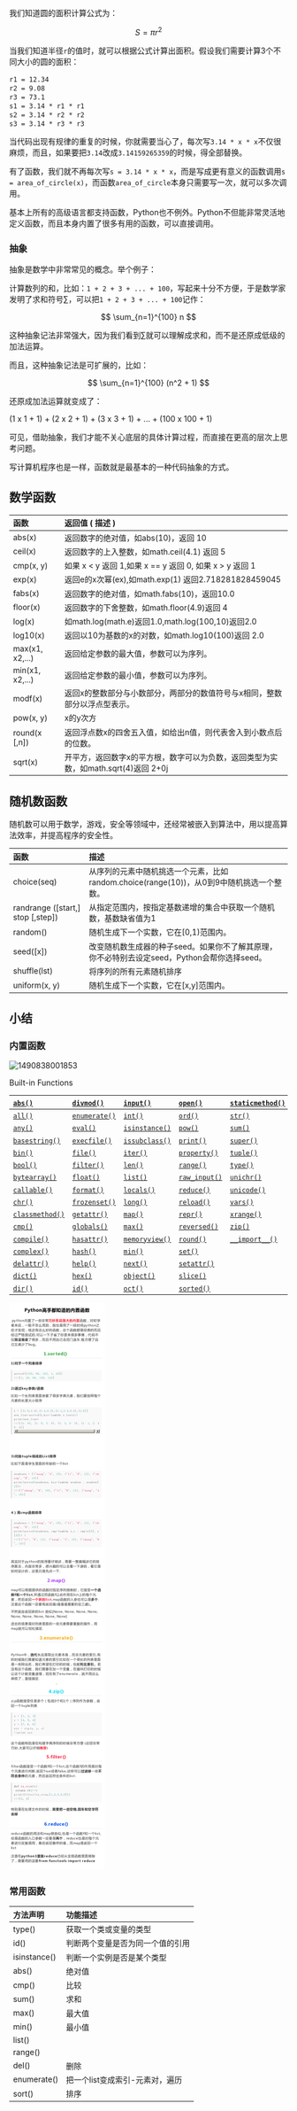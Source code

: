 我们知道圆的面积计算公式为：

$$ S = πr^2 $$

当我们知道半径`r`的值时，就可以根据公式计算出面积。假设我们需要计算3个不同大小的圆的面积：

```
r1 = 12.34
r2 = 9.08
r3 = 73.1
s1 = 3.14 * r1 * r1
s2 = 3.14 * r2 * r2
s3 = 3.14 * r3 * r3
```

当代码出现有规律的重复的时候，你就需要当心了，每次写`3.14 * x * x`不仅很麻烦，而且，如果要把`3.14`改成`3.14159265359`的时候，得全部替换。

有了函数，我们就不再每次写`s = 3.14 * x * x`，而是写成更有意义的函数调用`s = area_of_circle(x)`，而函数`area_of_circle`本身只需要写一次，就可以多次调用。

基本上所有的高级语言都支持函数，Python也不例外。Python不但能非常灵活地定义函数，而且本身内置了很多有用的函数，可以直接调用。

### 抽象

抽象是数学中非常常见的概念。举个例子：

计算数列的和，比如：`1 + 2 + 3 + ... + 100`，写起来十分不方便，于是数学家发明了求和符号∑，可以把`1 + 2 + 3 + ... + 100`记作：

$$ \sum_{n=1}^{100} n $$

这种抽象记法非常强大，因为我们看到∑就可以理解成求和，而不是还原成低级的加法运算。

而且，这种抽象记法是可扩展的，比如：

$$ \sum_{n=1}^{100} (n^2 + 1) $$

还原成加法运算就变成了：

(1 x 1 + 1) + (2 x 2 + 1) + (3 x 3 + 1) + ... + (100 x 100 + 1)

可见，借助抽象，我们才能不关心底层的具体计算过程，而直接在更高的层次上思考问题。

写计算机程序也是一样，函数就是最基本的一种代码抽象的方式。

## 数学函数

| 函数              | 返回值 ( 描述 )                               |
| :-------------- | :--------------------------------------- |
| abs(x)          | 返回数字的绝对值，如abs(10)，返回 10                  |
| ceil(x)         | 返回数字的上入整数，如math.ceil(4.1) 返回 5           |
| cmp(x, y)       | 如果 x < y 返回 1,如果 x == y 返回 0, 如果 x > y 返回 1 |
| exp(x)          | 返回e的x次幂(ex),如math.exp(1) 返回2.718281828459045 |
| fabs(x)         | 返回数字的绝对值，如math.fabs(10)，返回10.0           |
| floor(x)        | 返回数字的下舍整数，如math.floor(4.9)返回 4           |
| log(x)          | 如math.log(math.e)返回1.0,math.log(100,10)返回2.0 |
| log10(x)        | 返回以10为基数的x的对数，如math.log10(100)返回 2.0     |
| max(x1, x2,...) | 返回给定参数的最大值，参数可以为序列。                      |
| min(x1, x2,...) | 返回给定参数的最小值，参数可以为序列。                      |
| modf(x)         | 返回x的整数部分与小数部分，两部分的数值符号与x相同，整数部分以浮点型表示。   |
| pow(x, y)       | x的y次方                                    |
| round(x [,n])   | 返回浮点数x的四舍五入值，如给出n值，则代表舍入到小数点后的位数。        |
| sqrt(x)         | 开平方，返回数字x的平方根，数字可以为负数，返回类型为实数，如math.sqrt(4)返回 2+0j |

## 随机数函数

随机数可以用于数学，游戏，安全等领域中，还经常被嵌入到算法中，用以提高算法效率，并提高程序的安全性。

| 函数                                | 描述                                       |
| :-------------------------------- | :--------------------------------------- |
| choice(seq)                       | 从序列的元素中随机挑选一个元素，比如random.choice(range(10))，从0到9中随机挑选一个整数。 |
| randrange ([start,] stop [,step]) | 从指定范围内，按指定基数递增的集合中获取一个随机数，基数缺省值为1        |
| random()                          | 随机生成下一个实数，它在[0,1)范围内。                    |
| seed([x])                         | 改变随机数生成器的种子seed。如果你不了解其原理，你不必特别去设定seed，Python会帮你选择seed。 |
| shuffle(lst)                      | 将序列的所有元素随机排序                             |
| uniform(x, y)                     | 随机生成下一个实数，它在[x,y]范围内。                    |

## 小结

### 内置函数

![1490838001853](../assets/1490838001853.png)

Built-in Functions

| [`abs()`](https://docs.python.org/2/library/functions.html#abs) | [`divmod()`](https://docs.python.org/2/library/functions.html#divmod) | [`input()`](https://docs.python.org/2/library/functions.html#input) | [`open()`](https://docs.python.org/2/library/functions.html#open) | [`staticmethod()`](https://docs.python.org/2/library/functions.html#staticmethod) |
| :--------------------------------------- | :--------------------------------------- | :--------------------------------------- | :--------------------------------------- | :--------------------------------------- |
| [`all()`](https://docs.python.org/2/library/functions.html#all) | [`enumerate()`](https://docs.python.org/2/library/functions.html#enumerate) | [`int()`](https://docs.python.org/2/library/functions.html#int) | [`ord()`](https://docs.python.org/2/library/functions.html#ord) | [`str()`](https://docs.python.org/2/library/functions.html#str) |
| [`any()`](https://docs.python.org/2/library/functions.html#any) | [`eval()`](https://docs.python.org/2/library/functions.html#eval) | [`isinstance()`](https://docs.python.org/2/library/functions.html#isinstance) | [`pow()`](https://docs.python.org/2/library/functions.html#pow) | [`sum()`](https://docs.python.org/2/library/functions.html#sum) |
| [`basestring()`](https://docs.python.org/2/library/functions.html#basestring) | [`execfile()`](https://docs.python.org/2/library/functions.html#execfile) | [`issubclass()`](https://docs.python.org/2/library/functions.html#issubclass) | [`print()`](https://docs.python.org/2/library/functions.html#print) | [`super()`](https://docs.python.org/2/library/functions.html#super) |
| [`bin()`](https://docs.python.org/2/library/functions.html#bin) | [`file()`](https://docs.python.org/2/library/functions.html#file) | [`iter()`](https://docs.python.org/2/library/functions.html#iter) | [`property()`](https://docs.python.org/2/library/functions.html#property) | [`tuple()`](https://docs.python.org/2/library/functions.html#tuple) |
| [`bool()`](https://docs.python.org/2/library/functions.html#bool) | [`filter()`](https://docs.python.org/2/library/functions.html#filter) | [`len()`](https://docs.python.org/2/library/functions.html#len) | [`range()`](https://docs.python.org/2/library/functions.html#range) | [`type()`](https://docs.python.org/2/library/functions.html#type) |
| [`bytearray()`](https://docs.python.org/2/library/functions.html#bytearray) | [`float()`](https://docs.python.org/2/library/functions.html#float) | [`list()`](https://docs.python.org/2/library/functions.html#list) | [`raw_input()`](https://docs.python.org/2/library/functions.html#raw_input) | [`unichr()`](https://docs.python.org/2/library/functions.html#unichr) |
| [`callable()`](https://docs.python.org/2/library/functions.html#callable) | [`format()`](https://docs.python.org/2/library/functions.html#format) | [`locals()`](https://docs.python.org/2/library/functions.html#locals) | [`reduce()`](https://docs.python.org/2/library/functions.html#reduce) | [`unicode()`](https://docs.python.org/2/library/functions.html#unicode) |
| [`chr()`](https://docs.python.org/2/library/functions.html#chr) | [`frozenset()`](https://docs.python.org/2/library/functions.html#func-frozenset) | [`long()`](https://docs.python.org/2/library/functions.html#long) | [`reload()`](https://docs.python.org/2/library/functions.html#reload) | [`vars()`](https://docs.python.org/2/library/functions.html#vars) |
| [`classmethod()`](https://docs.python.org/2/library/functions.html#classmethod) | [`getattr()`](https://docs.python.org/2/library/functions.html#getattr) | [`map()`](https://docs.python.org/2/library/functions.html#map) | [`repr()`](https://docs.python.org/2/library/functions.html#func-repr) | [`xrange()`](https://docs.python.org/2/library/functions.html#xrange) |
| [`cmp()`](https://docs.python.org/2/library/functions.html#cmp) | [`globals()`](https://docs.python.org/2/library/functions.html#globals) | [`max()`](https://docs.python.org/2/library/functions.html#max) | [`reversed()`](https://docs.python.org/2/library/functions.html#reversed) | [`zip()`](https://docs.python.org/2/library/functions.html#zip) |
| [`compile()`](https://docs.python.org/2/library/functions.html#compile) | [`hasattr()`](https://docs.python.org/2/library/functions.html#hasattr) | [`memoryview()`](https://docs.python.org/2/library/functions.html#func-memoryview) | [`round()`](https://docs.python.org/2/library/functions.html#round) | [`__import__()`](https://docs.python.org/2/library/functions.html#__import__) |
| [`complex()`](https://docs.python.org/2/library/functions.html#complex) | [`hash()`](https://docs.python.org/2/library/functions.html#hash) | [`min()`](https://docs.python.org/2/library/functions.html#min) | [`set()`](https://docs.python.org/2/library/functions.html#func-set) |                                          |
| [`delattr()`](https://docs.python.org/2/library/functions.html#delattr) | [`help()`](https://docs.python.org/2/library/functions.html#help) | [`next()`](https://docs.python.org/2/library/functions.html#next) | [`setattr()`](https://docs.python.org/2/library/functions.html#setattr) |                                          |
| [`dict()`](https://docs.python.org/2/library/functions.html#func-dict) | [`hex()`](https://docs.python.org/2/library/functions.html#hex) | [`object()`](https://docs.python.org/2/library/functions.html#object) | [`slice()`](https://docs.python.org/2/library/functions.html#slice) |                                          |
| [`dir()`](https://docs.python.org/2/library/functions.html#dir) | [`id()`](https://docs.python.org/2/library/functions.html#id) | [`oct()`](https://docs.python.org/2/library/functions.html#oct) | [`sorted()`](https://docs.python.org/2/library/functions.html#sorted) |                                          |

![python内置函数](img/python内置函数.jpg)

### 常用函数

| 方法声明         | 功能描述               |
| :----------- | :----------------- |
| type()       | 获取一个类或变量的类型        |
| id()         | 判断两个变量是否为同⼀个值的引⽤   |
| isinstance() | 判断一个实例是否是某个类型      |
| abs()        | 绝对值                |
| cmp()        | 比较                 |
| sum()        | 求和                 |
| max()        | 最大值                |
| min()        | 最小值                |
| list()       |                    |
| range()      |                    |
| del()        | 删除                 |
| enumerate()  | 把一个list变成索引-元素对，遍历 |
| sort()       | 排序                 |
